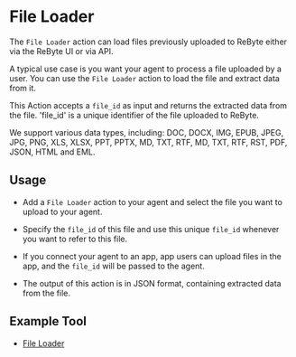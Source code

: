 # File Loader

The `File Loader` action can load files previously uploaded to ReByte either via the ReByte UI or via API.

A typical use case is you want your agent to process a file uploaded by a user. You can use the `File Loader` action to load the file and extract data from it.

This Action accepts a `file_id` as input and returns the extracted data from the file. 'file_id' is a unique identifier of the file uploaded to ReByte.


We support various data types, including: DOC, DOCX, IMG, EPUB, JPEG, JPG, PNG, XLS, XLSX, PPT, PPTX, MD, TXT, RTF, MD, TXT, RTF, RST, PDF, JSON, HTML and EML.

## Usage

* Add a `File Loader` action to your agent and select the file you want to upload to your agent.

* Specify the `file_id` of this file and use this unique `file_id` whenever you want to refer to this file.

* If you connect your agent to an app, app users can upload files in the app, and the `file_id` will be passed to the agent.

* The output of this action is in JSON format, containing extracted data from the file. 

<!-- **Config**

* **File ID:** UUID of the file, can be fixed or reference to a variable.

**Output**

* JSON Array of structure data extracted from the file
* Depends on file type, structure data can be different. For example, for a PDF file, the structure data is a list of pages, each page is a list of paragraphs, each paragraph is a list of lines, each line is a list of words. For a JSON file, the structure data is the JSON object itself. --> 



<!-- **Example** -->

<!-- * [File Loader](https://rebyte.ai/p/21b2295005587a5375d8/agent/bb48d1c1658b5a08917a) -->

<!-- **Error Handing**

* If the file id is invalid, or the file is not supported, the action will return an empty array. -->

## Example Tool

* [File Loader](https://rebyte.ai/p/21b2295005587a5375d8/callable/bb48d1c1658b5a08917a/editor)